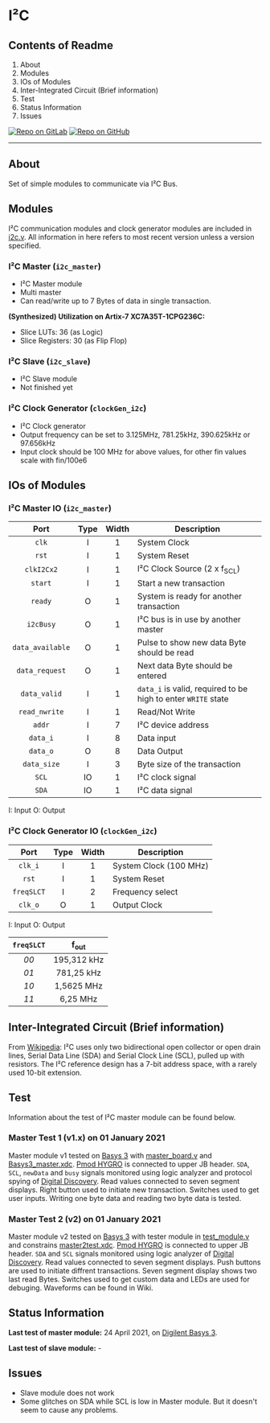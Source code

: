 # I²C

## Contents of Readme

1. About
2. Modules
3. IOs of Modules
4. Inter-Integrated Circuit (Brief information)
5. Test
6. Status Information
7. Issues

[![Repo on GitLab](https://img.shields.io/badge/repo-GitLab-6C488A.svg)](https://gitlab.com/suoglu/i2c)
[![Repo on GitHub](https://img.shields.io/badge/repo-GitHub-3D76C2.svg)](https://github.com/suoglu/Simple-I2C)

---

## About

Set of simple modules to communicate via I²C Bus.

## Modules

I²C communication modules and clock generator modules are included in [i2c.v](Sources/i2c.v). All information in here refers to most recent version unless a version specified.

### I²C Master (`i2c_master`)

* I²C Master module
* Multi master
* Can read/write up to 7 Bytes of data in single transaction.

**(Synthesized) Utilization on Artix-7 XC7A35T-1CPG236C:**

* Slice LUTs: 36 (as Logic)
* Slice Registers: 30 (as Flip Flop)

### I²C Slave (`i2c_slave`)

* I²C Slave module
* Not finished yet

### I²C Clock Generator (`clockGen_i2c`)

* I²C Clock generator
* Output frequency can be set to 3.125MHz, 781.25kHz, 390.625kHz or 97.656kHz
* Input clock should be 100 MHz for above values, for other fin values scale with fin/100e6

## IOs of Modules

### I²C Master IO (`i2c_master`)

|   Port   | Type | Width |  Description |
| :------:| :----: | :----: |  ------    |
| `clk` |  I  | 1 | System Clock |
| `rst` |  I  | 1 | System Reset |
| `clkI2Cx2` | I  | 1 | I²C Clock Source (2 x f<sub>SCL</sub>) |
| `start` | I  | 1 | Start a new transaction |
| `ready` | O  | 1 | System is ready for another transaction |
| `i2cBusy` | O  | 1 | I²C bus is in use by another master |
| `data_available` | O  | 1 | Pulse to show new data Byte should be read |
| `data_request` | O  | 1 | Next data Byte should be entered |
| `data_valid` |  I  | 1 | `data_i` is valid, required to be high to enter `WRITE` state |
| `read_nwrite` |  I  | 1 | Read/Not Write |
| `addr` | I  | 7 | I²C device address |
| `data_i` |   I  | 8 | Data input |
| `data_o` |   O  | 8 | Data Output |
| `data_size` | I  | 3 | Byte size of the transaction |
| `SCL` |   IO  | 1 | I²C clock signal |
| `SDA` |  IO  | 1 | I²C data signal |

I: Input  O: Output

### I²C Clock Generator IO (`clockGen_i2c`)

|   Port   | Type | Width |  Description |
| :------:| :----: | :----: |  ------    |
| `clk_i` |  I  | 1 | System Clock (100 MHz) |
| `rst` |  I  | 1 | System Reset |
| `freqSLCT` | I | 2 | Frequency select |
| `clk_o` | O | 1 | Output Clock |

I: Input  O: Output

|   `freqSLCT`   | f<sub>out</sub> |
| :------:| :----: |
|  *00*   | 195,312 kHz |
|  *01*   |  781,25 kHz |
|  *10*   | 1,5625 MHz |
|  *11*   | 6,25 MHz |

## Inter-Integrated Circuit (Brief information)

From [Wikipedia](https://en.wikipedia.org/wiki/I%C2%B2C): I²C uses only two bidirectional open collector or open drain lines, Serial Data Line (SDA) and Serial Clock Line (SCL), pulled up with resistors. The I²C reference design has a 7-bit address space, with a rarely used 10-bit extension.

## Test

Information about the test of I²C master module can be found below.

### Master Test 1 (v1.x) on 01 January 2021

Master module v1 tested on [Basys 3](https://reference.digilentinc.com/reference/programmable-logic/basys-3/reference-manual) with [master_board.v](Test/master_board.v) and [Basys3_master.xdc](Test/Basys3_master.xdc). [Pmod HYGRO](https://reference.digilentinc.com/reference/pmod/pmodhygro/start) is connected to upper JB header. `SDA`, `SCL`, `newData` and `busy` signals monitored using logic analyzer and protocol spying of [Digital Discovery](https://reference.digilentinc.com/reference/instrumentation/digital-discovery/start). Read values connected to seven segment displays. Right button used to initiate new transaction. Switches used to get user inputs. Writing one byte data and reading two byte data is tested.

### Master Test 2 (v2) on 01 January 2021

Master module v2 tested on [Basys 3](https://reference.digilentinc.com/reference/programmable-logic/basys-3/reference-manual) with tester module in [test_module.v](Test/test_module.v) and constrains [master2test.xdc](Test/master2test.xdc). [Pmod HYGRO](https://reference.digilentinc.com/reference/pmod/pmodhygro/start) is connected to upper JB header. `SDA` and `SCL` signals monitored using logic analyzer of [Digital Discovery](https://reference.digilentinc.com/reference/instrumentation/digital-discovery/start). Read values connected to seven segment displays. Push buttons are used to initiate diffrent transactions. Seven segment display shows two last read Bytes. Switches used to get custom data and LEDs are used for debuging. Waveforms can be found in Wiki.

## Status Information

**Last test of master module:** 24 April 2021, on [Digilent Basys 3](https://reference.digilentinc.com/reference/programmable-logic/basys-3/reference-manual).

**Last test of slave module:** -

## Issues

* Slave module does not work
* Some glitches on SDA while SCL is low in Master module. But it doesn't seem to cause any problems.
